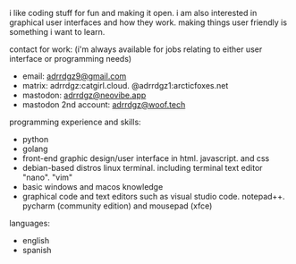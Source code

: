 i like coding stuff for fun and making it open. i am also interested in graphical user interfaces and how they work. making things user friendly is something i want to learn.

contact for work: (i'm always available for jobs relating to either user interface or programming needs)
- email: adrrdgz9@gmail.com
- matrix: adrrdgz:catgirl.cloud. @adrrdgz1:arcticfoxes.net
- mastodon: adrrdgz@neovibe.app
- mastodon 2nd account: adrrdgz@woof.tech

programming experience and skills:
- python
- golang
- front-end graphic design/user interface in html. javascript. and css
- debian-based distros linux terminal. including terminal text editor "nano". "vim"
- basic windows and macos knowledge
- graphical code and text editors such as visual studio code. notepad++. pycharm (community edition) and mousepad (xfce)

languages:
- english
- spanish
